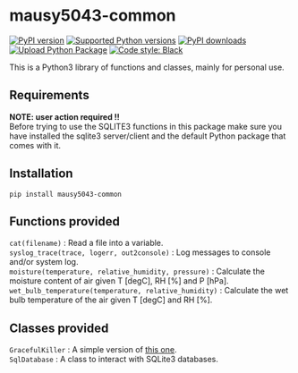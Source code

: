 # mausy5043-common

[![PyPI version](https://img.shields.io/pypi/v/mausy5043-common.svg?logo=pypi&logoColor=FFE873)](https://pypi.org/project/mausy5043-common)
[![Supported Python versions](https://img.shields.io/pypi/pyversions/mausy5043-common.svg?logo=python&logoColor=FFE873)](https://pypi.org/project/mausy5043-common)
[![PyPI downloads](https://img.shields.io/pypi/dm/mausy5043-common.svg)](https://pypistats.org/packages/mausy5043-common)
[![Upload Python Package](https://github.com/Mausy5043/mausy5043-common/actions/workflows/release.yml/badge.svg)](https://github.com/Mausy5043/mausy5043-common/actions/workflows/release.yml)
[![Code style: Black](https://img.shields.io/badge/code%20style-Black-000000.svg)](https://github.com/psf/black)

This is a Python3 library of functions and classes, mainly for personal use.

## Requirements

**NOTE: user action required !!**  
Before trying to use the SQLITE3 functions in this package make sure you have installed the sqlite3 server/client and 
the default Python package that comes with it.

## Installation

```
pip install mausy5043-common
```


## Functions provided
`cat(filename)` : Read a file into a variable.   
`syslog_trace(trace, logerr, out2console)` : Log messages to console and/or system log.   
`moisture(temperature, relative_humidity, pressure)` : Calculate the moisture content of air given T [degC], RH [%] and P [hPa].   
`wet_bulb_temperature(temperature, relative_humidity)` : Calculate the wet bulb temperature of the air given T [degC] and RH [%].   

## Classes provided
`GracefulKiller` : A simple version of [this one](https://pypi.org/project/GracefulKiller/).   
`SqlDatabase` : A class to interact with SQLite3 databases.
